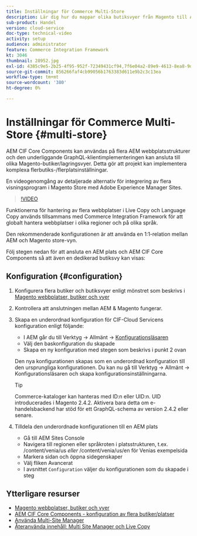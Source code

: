 ```yaml
---
title: Inställningar för Commerce Multi-Store
description: Lär dig hur du mappar olika butiksvyer från Magento till AEM. Detta gör att projekt kan stödja multi-tenant- och multi-lingual use-fall.
sub-product: Handel
version: cloud-service
doc-type: technical-video
activity: setup
audience: administrator
feature: Commerce Integration Framework
kt: 3046
thumbnail: 28952.jpg
exl-id: 4385c9e5-2b25-4f95-952f-72349431cf94,7f6e04a2-89e9-4613-8ea8-9dac1acea30b
source-git-commit: 856266faf4cb99056b1763383d611e9b2c3c13ea
workflow-type: tm+mt
source-wordcount: '380'
ht-degree: 0%

---
```


# Inställningar för Commerce Multi-Store {#multi-store}

AEM CIF Core Components kan användas på flera AEM webbplatsstrukturer och den underliggande GraphQL-klientimplementeringen kan ansluta till olika Magento-butiker/lagringsvyer. Detta gör att projekt kan implementera komplexa flerbutiks-/flerplatsinställningar.

En videogenomgång av detaljerade alternativ för integrering av flera visningsprogram i Magento Store med Adobe Experience Manager Sites.

>[!VIDEO](https://video.tv.adobe.com/v/28952/?quality=12)

Funktionerna för hantering av flera webbplatser i Live Copy och Language Copy används tillsammans med Commerce Integration Framework för att globalt hantera webbplatser i olika regioner och på olika språk.

Den rekommenderade konfigurationen är att använda en 1:1-relation mellan AEM och Magento store-vyn.

Följ stegen nedan för att ansluta en AEM plats och AEM CIF Core Components så att även en dedikerad butiksvy kan visas:

## Konfiguration {#configuration}

1. Konfigurera flera butiker och butiksvyer enligt mönstret som beskrivs i [Magento webbplatser, butiker och vyer](https://docs.magento.com/m2/ce/user_guide/stores/websites-stores-views.html)

2. Kontrollera att anslutningen mellan AEM &amp; Magento fungerar.

3. Skapa en underordnad konfiguration för CIF-Cloud Servicens konfiguration enligt följande:

   * I AEM går du till Verktyg -> Allmänt -> [Konfigurationsläsaren](/help/implementing/developing/introduction/configurations.md#using-configuration-browser)
   * Välj den baskonfiguration du skapade
   * Skapa en ny konfiguration med stegen som beskrivs i punkt 2 ovan

   Den nya konfigurationen skapas som en underordnad konfiguration till den ursprungliga konfigurationen. Du kan nu gå till Verktyg -> Allmänt -> Konfigurationsläsaren och skapa konfigurationsinställningarna.

   >[!TIP]
   >
   > Commerce-kataloger kan hanteras med ID:n eller UID:n. UID introducerades i Magento 2.4.2. Aktivera bara detta om e-handelsbackend har stöd för ett GraphQL-schema av version 2.4.2 eller senare.

4. Tilldela den underordnade konfigurationen till en AEM plats

   * Gå till AEM Sites Console
   * Navigera till regionen eller språkroten i platsstrukturen, t.ex. /content/venia/us _eller_ /content/venia/us/en för Venias exempelsida
   * Markera sidan och öppna sidegenskaper
   * Välj fliken Avancerat
   * I avsnittet `Configuration` väljer du konfigurationen som du skapade i steg

## Ytterligare resurser

* [Magento webbplatser, butiker och vyer](https://docs.magento.com/m2/ce/user_guide/stores/websites-stores-views.html)
* [AEM CIF Core Components - konfiguration av flera butiker/platser](https://github.com/adobe/aem-core-cif-components/wiki/configuration#multi-store--site-configuration)
* [Använda Multi-Site Manager](https://experienceleague.adobe.com/docs/experience-manager-learn/sites/translation/multi-site-manager-feature-video-use.html)
* [Återanvända innehåll: Multi Site Manager och Live Copy](/help/sites-cloud/administering/msm/overview.md)
